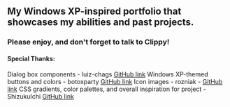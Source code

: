 ## My Windows XP-inspired portfolio that showcases my abilities and past projects.

### Please enjoy, and don't forget to talk to Clippy!

#### Special Thanks:
Dialog box components - luiz-chags [GitHub link](https://github.com/luiz-chagas/react-windows-xp)
Windows XP-themed buttons and colors - botoxparty [GitHub link](https://github.com/botoxparty/XP.css) 
Icon images - rozniak - [GitHub link](https://github.com/rozniak/xfce-winxp-tc)
CSS gradients, color palettes, and overall inspiration for project - ShizukuIchi [GitHub link](https://github.com/ShizukuIchi/winXP)
